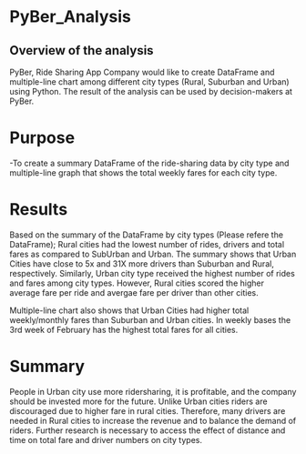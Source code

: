 # PyBer_Analysis
## Overview of the analysis 
PyBer, Ride Sharing App Company would like to create DataFrame and multiple-line chart among different city types 
(Rural, Suburban and Urban) using Python. The result of the analysis can be used by decision-makers at PyBer.
    
# Purpose 
-To create a summary DataFrame of the ride-sharing data by city type and multiple-line graph that shows 
the total weekly fares for each city type. 

# Results 
Based on the summary of the DataFrame by city types (Please refere the DataFrame); Rural cities had the lowest 
number of rides, drivers and total fares as compared to SubUrban and Urban. The summary shows that Urban Cities 
have close to 5x and 31X more drivers than Suburban and Rural, respectively. Similarly, Urban city type received 
the highest number of rides and fares among city types. However, Rural cities scored the higher average fare per 
ride and avergae fare per driver than other cities. 

Multiple-line chart also shows that Urban Cities had higher total weekly/monthly fares than Suburban and Urban cities. 
In weekly bases the 3rd week of February has the highest total fares for all cities.  
   
# Summary 

People in Urban city use more ridersharing, it is profitable, and the company should be invested more for the future. Unlike Urban cities riders are discouraged due to higher fare in rural cities. Therefore, many drivers are needed in Rural cities to increase the revenue and to balance the demand of riders. Further research is necessary to access the effect of distance and time on total fare and driver numbers on city types.  

